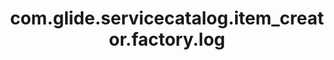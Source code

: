 ---
weight: 428
layout: page
title: com.glide.servicecatalog.item_creator.factory.log
description: ""
value: "info"
---